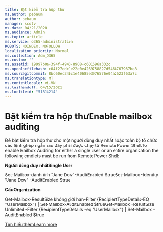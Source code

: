 ```yaml
---
title: Bật kiểm tra hộp thư
ms.author: pebaum
author: pebaum
manager: scotv
ms.date: 04/21/2020
ms.audience: Admin
ms.topic: article
ms.service: o365-administration
ROBOTS: NOINDEX, NOFOLLOW
localization_priority: Normal
ms.collection: Adm_O365
ms.custom: ''
ms.assetid: 19997b0a-394f-4943-8908-c601696a332c
ms.openlocfilehash: c04f27edc1e22e0e4269758827d5468767967be8
ms.sourcegitcommit: 8bc60ec34bc1e40685e3976576e04a2623f63a7c
ms.translationtype: MT
ms.contentlocale: vi-VN
ms.lasthandoff: 04/15/2021
ms.locfileid: "51814214"
---
```

# <a name="enable-mailbox-auditing"></a><span data-ttu-id="23f75-102">Bật kiểm tra hộp thư</span><span class="sxs-lookup"><span data-stu-id="23f75-102">Enable mailbox auditing</span></span>

<span data-ttu-id="23f75-103">Để bật kiểm tra hộp thư cho một người dùng duy nhất hoặc toàn bộ tổ chức các lệnh ghép ngắn sau đây phải được chạy từ Remote Power Shell:</span><span class="sxs-lookup"><span data-stu-id="23f75-103">To enable Mailbox Auditing for either a single user or an entire organization the following cmdlets must be run from Remote Power Shell:</span></span>
  
 <span data-ttu-id="23f75-104">**Người dùng duy nhất**</span><span class="sxs-lookup"><span data-stu-id="23f75-104">**Single User**</span></span>
  
<span data-ttu-id="23f75-105">Set-Mailbox-danh tính "Jane Dow"-AuditEnabled $true</span><span class="sxs-lookup"><span data-stu-id="23f75-105">Set-Mailbox -Identity "Jane Dow" -AuditEnabled $true</span></span>
  
 <span data-ttu-id="23f75-106">**Cấu**</span><span class="sxs-lookup"><span data-stu-id="23f75-106">**Organization**</span></span>
  
<span data-ttu-id="23f75-107">Get-Mailbox-ResultSize không giới hạn-Filter {RecipientTypeDetails-EQ "UserMailbox"} | Set-Mailbox-AuditEnabled $true</span><span class="sxs-lookup"><span data-stu-id="23f75-107">Get-Mailbox -ResultSize Unlimited -Filter {RecipientTypeDetails -eq "UserMailbox"} | Set-Mailbox -AuditEnabled $true</span></span>
  
[<span data-ttu-id="23f75-108">Tìm hiểu thêm</span><span class="sxs-lookup"><span data-stu-id="23f75-108">Learn more</span></span>](https://docs.microsoft.com/microsoft-365/compliance/enable-mailbox-auditing)
  

